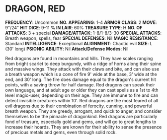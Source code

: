 # DRAGON, RED

**FREQUENCY**: Uncommon
**NO. APPEARING**: 1-4
**ARMOR CLASS**: 2
**MOVE**: 9"/24"
**HIT DICE**: 9-11
**% IN LAIR**: 60%
**TREASURE TYPE**: H
**NO. OF ATTACKS**: 3 + special
**DAMAGE/ATTACK**: 1-8/1-8/3-30
**SPECIAL ATTACKS**: Breath weapon, spells, fear
**SPECIAL DEFENSES**: Nil
**MAGIC RESISTANCE**: Standard
**INTELLIGENCE**: Exceptional
**ALIGNMENT**: Chaotic evil
**SIZE**: L (30' long)
**PSIONIC ABILITY**: Nil
**Attack/Defense Modes**: Nil

Red dragons are found in mountains and hills. They have scales ranging from bright scarlet to deep burgundy, with a ridge of horns along their spine and massive wings. They attack with their claws and bite, and can also use a breath weapon which is a cone of fire 9' wide at the base, 3' wide at the end, and 30' long. The fire does damage equal to the dragon's current hit points, with a saving throw for half damage. Red dragons can speak their own language, and at adult age or older they can cast spells as a 1st to 4th level magic-user, depending on their age. They are immune to fire and can detect invisible creatures within 10'. Red dragons are the most feared of all evil dragons due to their combination of ferocity, cunning, and powerful breath weapon. They are greedy, arrogant, and quick to anger, and consider themselves to be the pinnacle of dragonkind. Red dragons are particularly fond of treasure, especially gold and gems, and will go to great lengths to increase their hoards. They are known for their ability to sense the presence of precious metals and gems, even through solid rock.
